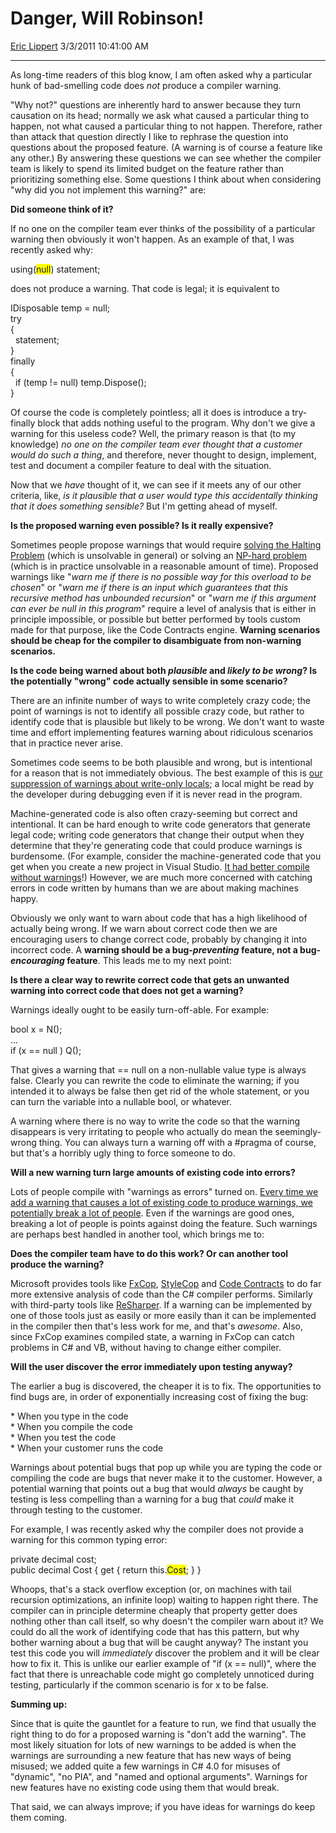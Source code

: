<div id="page">

# Danger, Will Robinson\!

[Eric Lippert](https://social.msdn.microsoft.com/profile/Eric%20Lippert) 3/3/2011 10:41:00 AM

-----

<div id="content">

<div class="mine">

As long-time readers of this blog know, I am often asked why a particular hunk of bad-smelling code does *not* produce a compiler warning.

"Why not?" questions are inherently hard to answer because they turn causation on its head; normally we ask what caused a particular thing to happen, not what caused a particular thing to not happen. Therefore, rather than attack that question directly I like to rephrase the question into questions about the proposed feature. (A warning is of course a feature like any other.) By answering these questions we can see whether the compiler team is likely to spend its limited budget on the feature rather than prioritizing something else. Some questions I think about when considering "why did you not implement this warning?" are:

**Did someone think of it?**

If no one on the compiler team ever thinks of the possibility of a particular warning then obviously it won't happen. As an example of that, I was recently asked why:

<span class="code"> </span>

using(<span style="background-color: #ffff00;">null</span>) statement;

does not produce a warning. That code is legal; it is equivalent to

<span class="code"> </span>

IDisposable temp = null;  
try  
{  
  statement;  
}  
finally  
{  
  if (temp \!= null) temp.Dispose();  
}

Of course the code is completely pointless; all it does is introduce a try-finally block that adds nothing useful to the program. Why don't we give a warning for this useless code? Well, the primary reason is that (to my knowledge) *no one on the compiler team ever thought that a customer would do such a thing*, and therefore, never thought to design, implement, test and document a compiler feature to deal with the situation.

Now that we *have* thought of it, we can see if it meets any of our other criteria, like, *is it plausible that a user would type this accidentally thinking that it does something sensible?* But I'm getting ahead of myself.

**Is the proposed warning even possible? Is it really expensive?**

Sometimes people propose warnings that would require [solving the Halting Problem](http://blogs.msdn.com/b/ericlippert/archive/2011/02/24/never-say-never-part-two.aspx) (which is unsolvable in general) or solving an [NP-hard problem](http://blogs.msdn.com/b/ericlippert/archive/2007/03/28/lambda-expressions-vs-anonymous-methods-part-five.aspx) (which is in practice unsolvable in a reasonable amount of time). Proposed warnings like "*warn me if there is no possible way for this overload to be chosen*" or "*warn me if there is an input which guarantees that this recursive method has unbounded recursion*" or "*warn me if this argument can ever be null in this program*" require a level of analysis that is either in principle impossible, or possible but better performed by tools custom made for that purpose, like the Code Contracts engine. **Warning scenarios should be cheap for the compiler to disambiguate from non-warning scenarios.**

**Is the code being warned about both *plausible* and *likely to be wrong*? **Is the potentially "wrong" code actually sensible in some scenario?****

There are an infinite number of ways to write completely crazy code; the point of warnings is not to identify all possible crazy code, but rather to identify code that is plausible but likely to be wrong. We don't want to waste time and effort implementing features warning about ridiculous scenarios that in practice never arise.

Sometimes code seems to be both plausible and wrong, but is intentional for a reason that is not immediately obvious. The best example of this is [our suppression of warnings about write-only locals](http://blogs.msdn.com/b/ericlippert/archive/2007/04/23/write-only-variables-considered-harmful-or-beneficial.aspx); a local might be read by the developer during debugging even if it is never read in the program.

Machine-generated code is also often crazy-seeming but correct and intentional. It can be hard enough to write code generators that generate legal code; writing code generators that change their output when they determine that they're generating code that could produce warnings is burdensome. (For example, consider the machine-generated code that you get when you create a new project in Visual Studio. [It had better compile without warnings](http://blogs.msdn.com/b/ericlippert/archive/2010/01/25/why-are-unused-using-directives-not-a-warning.aspx)\!) However, we are much more concerned with catching errors in code written by humans than we are about making machines happy.

Obviously we only want to warn about code that has a high likelihood of actually being wrong. If we warn about correct code then we are encouraging users to change correct code, probably by changing it into incorrect code. A **warning should be a bug-*preventing* feature, not a bug-*encouraging* feature**. This leads me to my next point:

**Is there a clear way to rewrite correct code that gets an unwanted warning into correct code that does not get a warning?**

Warnings ideally ought to be easily turn-off-able. For example:

<span class="code"> </span>

bool x = N();  
...  
if (x == null ) Q();

That gives a warning that == null on a non-nullable value type is always false. Clearly you can rewrite the code to eliminate the warning; if you intended it to always be false then get rid of the whole statement, or you can turn the variable into a nullable bool, or whatever.

A warning where there is no way to write the code so that the warning disappears is very irritating to people who actually do mean the seemingly-wrong thing. You can always turn a warning off with a \#pragma of course, but that's a horribly ugly thing to force someone to do.

**Will a new warning turn large amounts of existing code into errors?**

Lots of people compile with "warnings as errors" turned on. [Every time we add a warning that causes a lot of existing code to produce warnings, we potentially break a lot of people](http://blogs.msdn.com/b/ericlippert/archive/2007/05/15/should-we-produce-warnings-for-unused-uninitialzied-internal-fields.aspx). Even if the warnings are good ones, breaking a lot of people is points against doing the feature. Such warnings are perhaps best handled in another tool, which brings me to:

**Does the compiler team have to do this work? Or can another tool produce the warning?**

Microsoft provides tools like [FxCop](http://msdn.microsoft.com/en-us/library/dd264939\(v=VS.100\).aspx), [StyleCop](http://stylecop.codeplex.com/) and [Code Contracts](http://msdn.microsoft.com/en-us/devlabs/dd491992.aspx) to do far more extensive analysis of code than the C\# compiler performs. Similarly with third-party tools like [ReSharper](http://www.jetbrains.com/resharper/). If a warning can be implemented by one of those tools just as easily or more easily than it can be implemented in the compiler then that's less work for me, and that's *awesome*. Also, since FxCop examines compiled state, a warning in FxCop can catch problems in C\# and VB, without having to change either compiler.

**Will the user discover the error immediately upon testing anyway?**

The earlier a bug is discovered, the cheaper it is to fix. The opportunities to find bugs are, in order of exponentially increasing cost of fixing the bug:

\* When you type in the code  
\* When you compile the code  
\* When you test the code  
\* When your customer runs the code

Warnings about potential bugs that pop up while you are typing the code or compiling the code are bugs that never make it to the customer. However, a potential warning that points out a bug that would *always* be caught by testing is less compelling than a warning for a bug that *could* make it through testing to the customer.

For example, I was recently asked why the compiler does not provide a warning for this common typing error:

<span class="code"> </span>

private decimal cost;  
public decimal Cost { get { return this.<span style="background-color: #ffff00;">Cost</span>; } }

Whoops, that's a stack overflow exception (or, on machines with tail recursion optimizations, an infinite loop) waiting to happen right there. The compiler can in principle determine cheaply that property getter does nothing other than call itself, so why doesn't the compiler warn about it? We could do all the work of identifying code that has this pattern, but why bother warning about a bug that will be caught anyway? The instant you test this code you will *immediately* discover the problem and it will be clear how to fix it. This is unlike our earlier example of "<span class="code">if (x == null)</span>", where the fact that there is unreachable code might go completely unnoticed during testing, particularly if the common scenario is for x to be false.

**Summing up:**

Since that is quite the gauntlet for a feature to run, we find that usually the right thing to do for a proposed warning is "don't add the warning". The most likely situation for lots of new warnings to be added is when the warnings are surrounding a new feature that has new ways of being misused; we added quite a few warnings in C\# 4.0 for misuses of "dynamic", "no PIA", and "named and optional arguments". Warnings for new features have no existing code using them that would break.

That said, we can always improve; if you have ideas for warnings do keep them coming.

</div>

</div>

</div>

